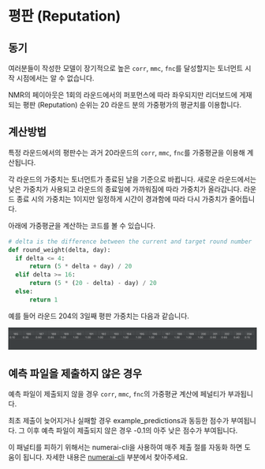 # 평판 (Reputation)

## **동기**

여러분들이 작성한 모델이 장기적으로 높은 `corr`, `mmc`, `fnc`를 달성할지는 토너먼트 시작 시점에서는 알 수 없습니다.

NMR의 페이아웃은 1회의 라운드에서의 퍼포먼스에 따라 좌우되지만 리더보드에 게재되는 평판 (Reputation) 순위는 20 라운드 분의 가중평가의 평균치를 이용합니다.

## 계산방법

특정 라운드에서의 평판수는 과거 20라운드의 `corr`, `mmc`, `fnc`를 가중평균을 이용해 계산됩니다.

각 라운드의 가중치는 토너먼트가 종료된 날을 기준으로 바뀝니다. 새로운 라운드에서는 낮은 가중치가 사용되고 라운드의 종료일에 가까워짐에 따라 가중치가 올라갑니다. 라운드 종료 시의 가중치는 1이지만 일정하게 시간이 경과함에 따라 다시 가중치가 줄어듭니다.

아래에 가중평균을 계산하는 코드를 볼 수 있습니다.

```python
# delta is the difference between the current and target round number
def round_weight(delta, day):
  if delta <= 4:
      return (5 * delta + day) / 20
  elif delta >= 16:
      return (5 * (20 - delta) - day) / 20
  else:
      return 1
```

예를 들어 라운드 204의 3일째 평판 가중치는 다음과 같습니다.

![](../.gitbook/assets/weights.png)

## **예측 파일을 제출하지 않은 경우**

예측 파일이 제출되지 않을 경우 `corr`, `mmc`, `fnc`의 가중평균 계산에 페널티가 부과됩니다.

최초 제출이 늦어지거나 실패할 경우 example\_predictions과 동등한 점수가 부여됩니다. 그 이후 예측 파일이 제출되지 않은 경우 -0.1의 아주 낮은 점수가 부여됩니다.

이 패널티를 피하기 위해서는 numerai-cli을 사용하여 매주 제출 절를 자동화 하면 도움이 됩니다. 자세한 내용은 [numerai-cli](numerai-compute.md) 부분에서 찾아주세요.
